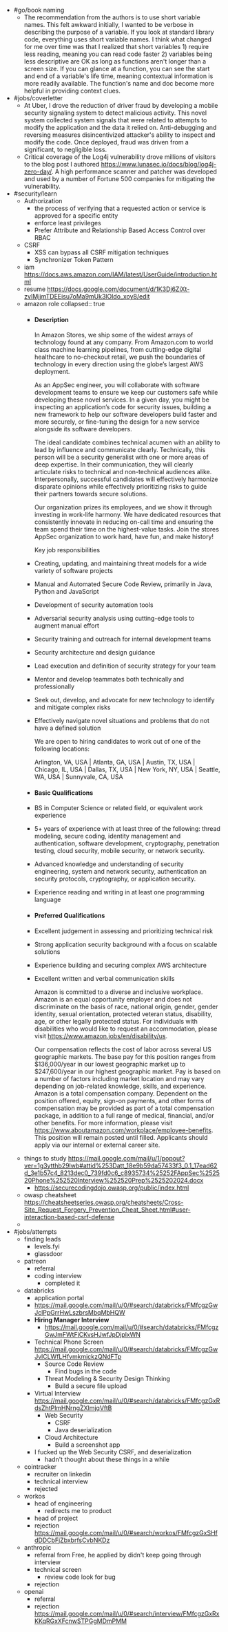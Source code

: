 - #go/book naming
	- The recommendation from the authors is to use short variable names. This felt awkward initially, I wanted to be verbose in describing the purpose of a variable. If you look at standard library code, everything uses short variable names. I think what changed for me over time was that I realized that short variables 1) require less reading, meaning you can read code faster 2) variables being less descriptive are OK as long as functions aren't longer than a screen size. If you can glance at a function, you can see the start and end of a variable's life time, meaning contextual information is more readily available. The function's name and doc become more helpful in providing context clues.
- #jobs/coverletter
	- At Uber, I drove the reduction of driver fraud by developing a mobile security signaling system to detect malicious activity. This novel system collected system signals that were related to attempts to modify the application and the data it relied on. Anti-debugging and reversing measures disincentivized attacker's ability to inspect and modify the code. Once deployed, fraud was driven from a significant, to negligible loss.
	- Critical coverage of the Log4j vulnerability drove millions of visitors to the blog post I authored https://www.lunasec.io/docs/blog/log4j-zero-day/. A high performance scanner and patcher was developed and used by a number of Fortune 500 companies for mitigating the vulnerability.
- #security/learn
	- Authorization
		- the process of verifying that a requested action or service is approved for a specific entity
		- enforce least privileges
		- Prefer Attribute and Relationship Based Access Control over RBAC
	- CSRF
		- XSS can bypass all CSRF mitigation techniques
		- Synchronizer Token Pattern
	- iam https://docs.aws.amazon.com/IAM/latest/UserGuide/introduction.html
	- resume https://docs.google.com/document/d/1K3Dj6ZiXt-zvIMjjmTDEEisu7oMa9mUk3lOldo_xoy8/edit
	- amazon role
	  collapsed:: true
		- #### Description
		  
		  In Amazon Stores, we ship some of the widest arrays of technology found at any company. From Amazon.com to world class machine learning pipelines, from cutting-edge digital healthcare to no-checkout retail, we push the boundaries of technology in every direction using the globe’s largest AWS deployment.
		  
		  As an AppSec engineer, you will collaborate with software development teams to ensure we keep our customers safe while developing these novel services. In a given day, you might be inspecting an application’s code for security issues, building a new framework to help our software developers build faster and more securely, or fine-tuning the design for a new service alongside its software developers.
		  
		  The ideal candidate combines technical acumen with an ability to lead by influence and communicate clearly. Technically, this person will be a security generalist with one or more areas of deep expertise. In their communication, they will clearly articulate risks to technical and non-technical audiences alike. Interpersonally, successful candidates will effectively harmonize disparate opinions while effectively prioritizing risks to guide their partners towards secure solutions.
		  
		  Our organization prizes its employees, and we show it through investing in work-life harmony. We have dedicated resources that consistently innovate in reducing on-call time and ensuring the team spend their time on the highest-value tasks. Join the stores AppSec organization to work hard, have fun, and make history!
		  
		  Key job responsibilities
		- Creating, updating, and maintaining threat models for a wide variety of software projects
		- Manual and Automated Secure Code Review, primarily in Java, Python and JavaScript
		- Development of security automation tools
		- Adversarial security analysis using cutting-edge tools to augment manual effort
		- Security training and outreach for internal development teams
		- Security architecture and design guidance
		- Lead execution and definition of security strategy for your team
		- Mentor and develop teammates both technically and professionally
		- Seek out, develop, and advocate for new technology to identify and mitigate complex risks
		- Effectively navigate novel situations and problems that do not have a defined solution
		  
		  We are open to hiring candidates to work out of one of the following locations:
		  
		  Arlington, VA, USA | Atlanta, GA, USA | Austin, TX, USA | Chicago, IL, USA | Dallas, TX, USA | New York, NY, USA | Seattle, WA, USA | Sunnyvale, CA, USA
		- #### Basic Qualifications
		- BS in Computer Science or related field, or equivalent work experience
		- 5+ years of experience with at least three of the following: thread modeling, secure coding, identity management and authentication, software development, cryptography, penetration testing, cloud security, mobile security, or network security.
		- Advanced knowledge and understanding of security engineering, system and network security, authentication an security protocols, cryptography, or application security.
		- Experience reading and writing in at least one programming language
		- #### Preferred Qualifications
		- Excellent judgement in assessing and prioritizing technical risk
		- Strong application security background with a focus on scalable solutions
		- Experience building and securing complex AWS architecture
		- Excellent written and verbal communication skills
		  
		  Amazon is committed to a diverse and inclusive workplace. Amazon is an equal opportunity employer and does not discriminate on the basis of race, national origin, gender, gender identity, sexual orientation, protected veteran status, disability, age, or other legally protected status. For individuals with disabilities who would like to request an accommodation, please visit https://www.amazon.jobs/en/disability/us.
		  
		  Our compensation reflects the cost of labor across several US geographic markets. The base pay for this position ranges from $136,000/year in our lowest geographic market up to $247,600/year in our highest geographic market. Pay is based on a number of factors including market location and may vary depending on job-related knowledge, skills, and experience. Amazon is a total compensation company. Dependent on the position offered, equity, sign-on payments, and other forms of compensation may be provided as part of a total compensation package, in addition to a full range of medical, financial, and/or other benefits. For more information, please visit https://www.aboutamazon.com/workplace/employee-benefits. This position will remain posted until filled. Applicants should apply via our internal or external career site.
	- things to study https://mail.google.com/mail/u/1/popout?ver=1g3ytthb29lwb#attid%253Datt_18e9b59da57433f3_0.1_17ead62d_3e1b57c4_8213dec0_739fd0c6_c8935734%25252FAppSec%252520Phone%252520Interview%252520Prep%2525202024.docx
		- https://securecodingdojo.owasp.org/public/index.html
	- owasp cheatsheet https://cheatsheetseries.owasp.org/cheatsheets/Cross-Site_Request_Forgery_Prevention_Cheat_Sheet.html#user-interaction-based-csrf-defense
	-
- #jobs/attempts
	- finding leads
		- levels.fyi
		- glassdoor
	- patreon
		- referral
		- coding interview
			- completed it
	- databricks
		- application portal
		- https://mail.google.com/mail/u/0/#search/databricks/FMfcgzGwJclPpGrrHwLszbrsMbqMbHQW
		- **Hiring Manager Interview**
			- https://mail.google.com/mail/u/0/#search/databricks/FMfcgzGwJmFWtFjCKvsHJwfJpDjplxWN
		- Technical Phone Screen https://mail.google.com/mail/u/0/#search/databricks/FMfcgzGwJvlCLWfLHfvmkmjckzQNdFTp
			- Source Code Review
				- Find bugs in the code
			- Threat Modeling & Security Design Thinking
				- Build a secure file upload
		- Virtual Interview https://mail.google.com/mail/u/0/#search/databricks/FMfcgzGxRdsZhtPlmHNrngZXlmjqVftB
			- Web Security
				- CSRF
				- Java deserialization
			- Cloud Architecture
				- Build a screenshot app
		- I fucked up the Web Security CSRF, and deserialization
			- hadn't thought about these things in a while
	- cointracker
		- recruiter on linkedin
		- technical interview
		- rejected
	- workos
		- head of engineering
			- redirects me to product
		- head of project
		- rejection https://mail.google.com/mail/u/0/#search/workos/FMfcgzGxSHfdDDCbFjZbxbrfsCvbNKDz
	- anthropic
		- referral from Free, he applied by didn't keep going through interview
		- technical screen
			- review code look for bug
		- rejection
	- openai
		- referral
		- rejection https://mail.google.com/mail/u/0/#search/interview/FMfcgzGxRxKKqRGxXFcnwSTPGgMDmPMM